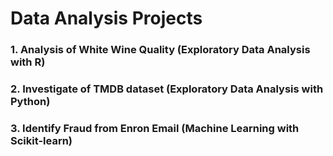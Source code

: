 # Data Analysis Projects
### 1. Analysis of White Wine Quality (Exploratory Data Analysis with R)
### 2. Investigate of TMDB dataset (Exploratory Data Analysis with Python)
### 3. Identify Fraud from Enron Email (Machine Learning with Scikit-learn)
